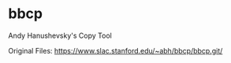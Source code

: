 # bbcp
Andy Hanushevsky's Copy Tool 

Original Files: https://www.slac.stanford.edu/~abh/bbcp/bbcp.git/
